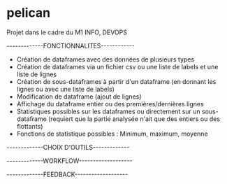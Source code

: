 # pelican
Projet dans le cadre du M1 INFO, DEVOPS

-------------FONCTIONNALITES------------

- Création de dataframes avec des données de plusieurs types
- Création de dataframes via un fichier csv ou une liste de labels et une liste de lignes
- Création de sous-dataframes à partir d'un dataframe (en donnant les lignes ou avec une liste de labels)
- Modification de dataframe (ajout de lignes)
- Affichage du dataframe entier ou des premières/dernières lignes
- Statistiques possibles sur les dataframes ou directement sur un sous-dataframe (requiert que la partie analysée n'ait que des entiers ou des flottants)
- Fonctions de statistique possibles : Minimum, maximum, moyenne

-------------CHOIX D'OUTILS-------------

-------------WORKFLOW-------------------

-------------FEEDBACK-------------------
